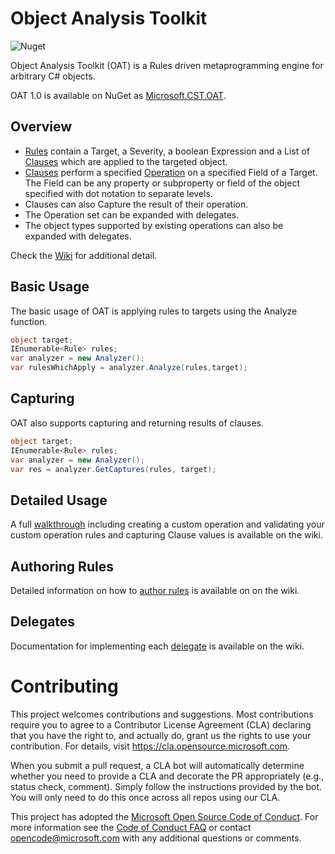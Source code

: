 # Object Analysis Toolkit
![Nuget](https://img.shields.io/nuget/v/Microsoft.CST.OAT)

Object Analysis Toolkit (OAT) is a Rules driven metaprogramming engine for arbitrary C# objects.

OAT 1.0 is available on NuGet as [Microsoft.CST.OAT](https://www.nuget.org/packages/Microsoft.CST.OAT/).

## Overview
* [Rules](https://github.com/microsoft/OAT/blob/main/OAT/Rule.cs) contain a Target, a Severity, a boolean Expression and a List of [Clauses](https://github.com/microsoft/OAT/blob/main/OAT/Clause.cs) which are applied to the targeted object.
* [Clauses](https://github.com/microsoft/OAT/blob/main/OAT/Clause.cs) perform a specified [Operation](https://github.com/microsoft/OAT/blob/main/OAT/Operation.cs) on a specified Field of a Target.  The Field can be any property or subproperty or field of the object specified with dot notation to separate levels.
* Clauses can also Capture the result of their operation.
* The Operation set can be expanded with delegates.
* The object types supported by existing operations can also be expanded with delegates.

Check the [Wiki](https://github.com/microsoft/OAT/wiki) for additional detail.

## Basic Usage

The basic usage of OAT is applying rules to targets using the Analyze function.

```csharp
object target;
IEnumerable<Rule> rules;
var analyzer = new Analyzer();
var rulesWhichApply = analyzer.Analyze(rules,target);
```

## Capturing

OAT also supports capturing and returning results of clauses.

```csharp
object target;
IEnumerable<Rule> rules;
var analyzer = new Analyzer();
var res = analyzer.GetCaptures(rules, target);
```

## Detailed Usage

A full [walkthrough](https://github.com/microsoft/OAT/wiki/Walkthrough) including creating a custom operation and validating your custom operation rules and capturing Clause values is available on the wiki.

## Authoring Rules

Detailed information on how to [author rules](https://github.com/microsoft/OAT/wiki/Authoring-Rules) is available on on the wiki.

## Delegates

Documentation for implementing each [delegate](https://github.com/microsoft/OAT/wiki/Delegates) is available on the wiki.

# Contributing

This project welcomes contributions and suggestions.  Most contributions require you to agree to a
Contributor License Agreement (CLA) declaring that you have the right to, and actually do, grant us
the rights to use your contribution. For details, visit https://cla.opensource.microsoft.com.

When you submit a pull request, a CLA bot will automatically determine whether you need to provide
a CLA and decorate the PR appropriately (e.g., status check, comment). Simply follow the instructions
provided by the bot. You will only need to do this once across all repos using our CLA.

This project has adopted the [Microsoft Open Source Code of Conduct](https://opensource.microsoft.com/codeofconduct/).
For more information see the [Code of Conduct FAQ](https://opensource.microsoft.com/codeofconduct/faq/) or
contact [opencode@microsoft.com](mailto:opencode@microsoft.com) with any additional questions or comments.
